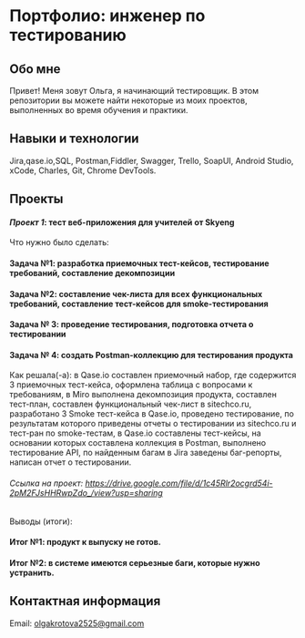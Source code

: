 # Портфолио: инженер по тестированию
## Обо мне
Привет! Меня зовут Ольга, я начинающий тестировщик.
В этом репозитории вы можете найти некоторые из моих проектов, выполненных во время обучения и практики.

## Навыки и технологии
Jira,qase.io,SQL, Postman,Fiddler, Swagger, Trello,
SoapUI, Android Studio, xCode, Charles, Git, Chrome DevTools.

## Проекты
#### *Проект 1*: тест веб-приложения для учителей от Skyeng

Что нужно было сделать:

#### Задача №1: разработка приемочных тест-кейсов, тестирование требований, составление декомпозиции

#### Задача №2: составление чек-листа для всех функциональных требований, составление тест-кейсов для smoke-тестирования

#### Задача № 3: проведение тестирования, подготовка отчета о тестировании

#### Задача № 4: создать Postman-коллекцию для тестирования продукта

Как решала(-а): в Qase.io составлен приемочный набор, где содержится 3 приемочных тест-кейса, оформлена таблица с вопросами к требованиям, в Miro выполнена декомпозиция продукта, составлен тест-план, составлен функциональный чек-лист в sitechco.ru, разработано 3 Smoke тест-кейса в Qase.io, проведено тестирование, по результатам которого приведены отчеты о тестировании из sitechco.ru и тест-ран по smoke-тестам, в Qase.io составлены тест-кейсы, на основании которых составлена коллекция в Postman, выполнено тестирование API, по найденным багам в Jira заведены баг-репорты, написан отчет о тестировании.

###### Ссылка на проект: https://drive.google.com/file/d/1c45Rlr2ocgrd54i-2pM2FJsHHRwpZdo_/view?usp=sharing

Выводы (итоги):

#### Итог №1: продукт к выпуску не готов.

#### Итог №2: в системе имеются серьезные баги, которые нужно устранить.

## Контактная информация
Email: olgakrotova2525@gmail.com

